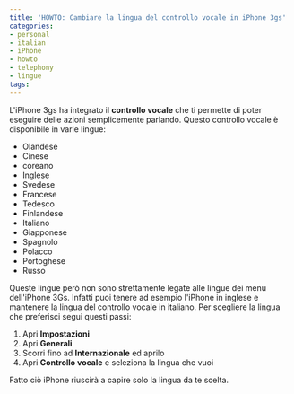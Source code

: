 ```yaml
---
title: 'HOWTO: Cambiare la lingua del controllo vocale in iPhone 3gs'
categories:
- personal
- italian
- iPhone
- howto
- telephony
- lingue
tags:
---
```

L'iPhone 3gs ha integrato il **controllo vocale** che ti permette di
poter eseguire delle azioni semplicemente parlando. Questo controllo vocale è
disponibile in varie lingue:

  * Olandese
  * Cinese
  * coreano
  * Inglese
  * Svedese
  * Francese
  * Tedesco
  * Finlandese
  * Italiano
  * Giapponese
  * Spagnolo
  * Polacco
  * Portoghese
  * Russo
  
Queste lingue però non sono strettamente legate alle lingue dei menu
dell'iPhone 3Gs. Infatti puoi tenere ad esempio l'iPhone in inglese e
mantenere la lingua del controllo vocale in italiano. Per scegliere la lingua
che preferisci segui questi passi:

  1. Apri **Impostazioni**
  2. Apri **Generali**
  3. Scorri fino ad **Internazionale** ed aprilo
  4. Apri **Controllo vocale** e seleziona la lingua che vuoi
    
Fatto ciò iPhone riuscirà a capire solo la lingua da te scelta.
